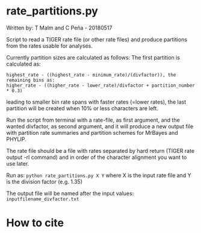 # rate_partitions.py
Written by: T Malm and C Peña - 20180517

Script to read a TIGER rate file (or other rate files) and produce partitions
from the rates usable for analyses.

Currently partition sizes are calculated as follows:
The first partition is calculated as:

``````
highest_rate - ((highest_rate - minimum_rate)/(divfactor)), the remaining bins as:
higher_rate - ((higher_rate - lower_rate)/divfactor + partition_number * 0.3)
``````

leading to smaller bin rate spans with faster rates (=lower rates), the last
partition will be created when 10% or less characters are left.

Run the script from terminal with a rate-file, as first argument, and the wanted
divfactor, as second argument, and it will produce a new output file with
partition rate summaries and partition schemes for MrBayes and PHYLIP.

The rate file should be a file with rates separated by hard return (TIGER rate
output -rl command) and in order of the character alignment you want to use later.

Run as: `python rate_partitions.py X Y` where X is the input rate file and Y
is the division factor (e.g. 1.35)

The output file will be named after the input values: `inputfilename_divfactor.txt`

# How to cite
